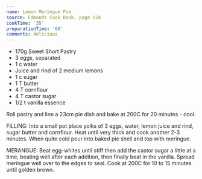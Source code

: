 ```yaml
---
name: Lemon Meringue Pie
source: Edmonds Cook Book, page 124
cookTime: '35'
preparationTime: '60'
comments: delicious
---
```


* 170g Sweet Short Pastry
* 3 eggs, separated
* 1 c water
* Juice and rind of 2 medium lemons
* 1 c sugar
* 1 T butter
* 4 T cornflour
* 4 T castor sugar
* 1/2 t vanilla essence

Roll pastry and line a 23cm pie dish and bake at 200C for 20 minutes - cool.

FILLING:  Into a small pot place yolks of 3 eggs, water, lemon juice and rind, sugar butter and cornflour.  Heat until very thick and cook another 2-3 minutes.  When quite cold pour into baked pie shell and top with meringue.

MERANGUE:  Beat egg-whites until stiff then add the castor sugar a little at a time, beating well after each addition, then finally beat in the vanilla.  Spread meringue well over to the edges to seal.  Cook at 200C for 10 to 15 minutes until golden brown.


